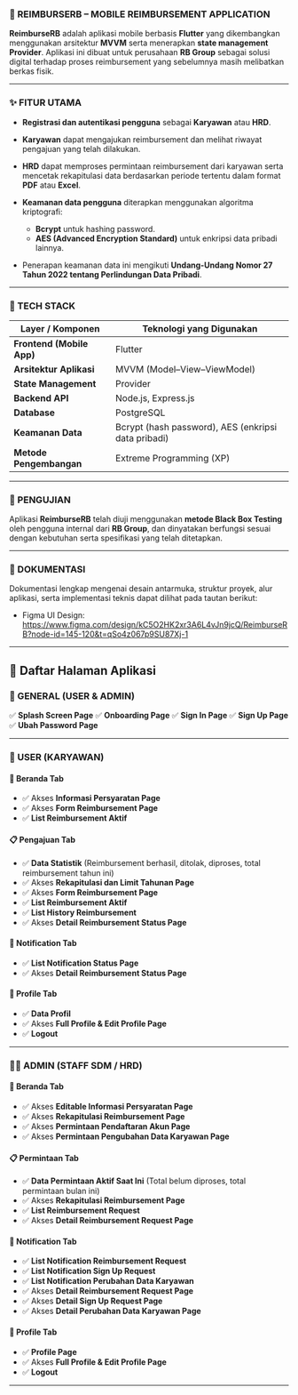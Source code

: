 ### 📱 REIMBURSERB – MOBILE REIMBURSEMENT APPLICATION

**ReimburseRB** adalah aplikasi mobile berbasis **Flutter** yang dikembangkan menggunakan arsitektur **MVVM** serta menerapkan **state management Provider**.
Aplikasi ini dibuat untuk perusahaan **RB Group** sebagai solusi digital terhadap proses reimbursement yang sebelumnya masih melibatkan berkas fisik.

---

### ✨ FITUR UTAMA

* **Registrasi dan autentikasi pengguna** sebagai **Karyawan** atau **HRD**.
* **Karyawan** dapat mengajukan reimbursement dan melihat riwayat pengajuan yang telah dilakukan.
* **HRD** dapat memproses permintaan reimbursement dari karyawan serta mencetak rekapitulasi data berdasarkan periode tertentu dalam format **PDF** atau **Excel**.
* **Keamanan data pengguna** diterapkan menggunakan algoritma kriptografi:

  * **Bcrypt** untuk hashing password.
  * **AES (Advanced Encryption Standard)** untuk enkripsi data pribadi lainnya.
* Penerapan keamanan data ini mengikuti **Undang-Undang Nomor 27 Tahun 2022 tentang Perlindungan Data Pribadi**.

---

### 🧱 TECH STACK

| Layer / Komponen          | Teknologi yang Digunakan                            |
| ------------------------- | --------------------------------------------------- |
| **Frontend (Mobile App)** | Flutter                                             |
| **Arsitektur Aplikasi**   | MVVM (Model–View–ViewModel)                         |
| **State Management**      | Provider                                            |
| **Backend API**           | Node.js, Express.js                                 |
| **Database**              | PostgreSQL                                          |
| **Keamanan Data**         | Bcrypt (hash password), AES (enkripsi data pribadi) |
| **Metode Pengembangan**   | Extreme Programming (XP)                            |

---

### 🧪 PENGUJIAN

Aplikasi **ReimburseRB** telah diuji menggunakan **metode Black Box Testing** oleh pengguna internal dari **RB Group**, dan dinyatakan berfungsi sesuai dengan kebutuhan serta spesifikasi yang telah ditetapkan.

---

### 📄 DOKUMENTASI

Dokumentasi lengkap mengenai desain antarmuka, struktur proyek, alur aplikasi, serta implementasi teknis dapat dilihat pada tautan berikut:
- Figma UI Design: https://www.figma.com/design/kC5O2HK2xr3A6L4vJn9jcQ/ReimburseRB?node-id=145-120&t=qSo4z067p9SU87Xj-1

---

## 🧭 Daftar Halaman Aplikasi

### 🔹 GENERAL (USER & ADMIN)

✅ **Splash Screen Page**
✅ **Onboarding Page**
✅ **Sign In Page**
✅ **Sign Up Page**
✅ **Ubah Password Page**

---

### 👤 USER (KARYAWAN)

#### 💯 Beranda Tab

* ✅ Akses **Informasi Persyaratan Page**
* ✅ Akses **Form Reimbursement Page**
* ✅ **List Reimbursement Aktif**

#### 📋 Pengajuan Tab

* ✅ **Data Statistik** (Reimbursement berhasil, ditolak, diproses, total reimbursement tahun ini)
* ✅ Akses **Rekapitulasi dan Limit Tahunan Page**
* ✅ Akses **Form Reimbursement Page**
* ✅ **List Reimbursement Aktif**
* ✅ **List History Reimbursement**
* ✅ Akses **Detail Reimbursement Status Page**

#### 🔔 Notification Tab

* ✅ **List Notification Status Page**
* ✅ Akses **Detail Reimbursement Status Page**

#### 👤 Profile Tab

* ✅ **Data Profil**
* ✅ Akses **Full Profile & Edit Profile Page**
* ✅ **Logout**

---

### 🧑‍💼 ADMIN (STAFF SDM / HRD)

#### 💯 Beranda Tab

* ✅ Akses **Editable Informasi Persyaratan Page**
* ✅ Akses **Rekapitulasi Reimbursement Page**
* ✅ Akses **Permintaan Pendaftaran Akun Page**
* ✅ Akses **Permintaan Pengubahan Data Karyawan Page**

#### 📋 Permintaan Tab

* ✅ **Data Permintaan Aktif Saat Ini** (Total belum diproses, total permintaan bulan ini)
* ✅ Akses **Rekapitulasi Reimbursement Page**
* ✅ **List Reimbursement Request**
* ✅ Akses **Detail Reimbursement Request Page**

#### 🔔 Notification Tab

* ✅ **List Notification Reimbursement Request**
* ✅ **List Notification Sign Up Request**
* ✅ **List Notification Perubahan Data Karyawan**
* ✅ Akses **Detail Reimbursement Request Page**
* ✅ Akses **Detail Sign Up Request Page**
* ✅ Akses **Detail Perubahan Data Karyawan Page**

#### 👤 Profile Tab

* ✅ **Profile Page**
* ✅ Akses **Full Profile & Edit Profile Page**
* ✅ **Logout**

---
